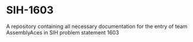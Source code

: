 # SIH-1603
A repository containing all necessary documentation for the entry of team AssemblyAces in SIH problem statement 1603
